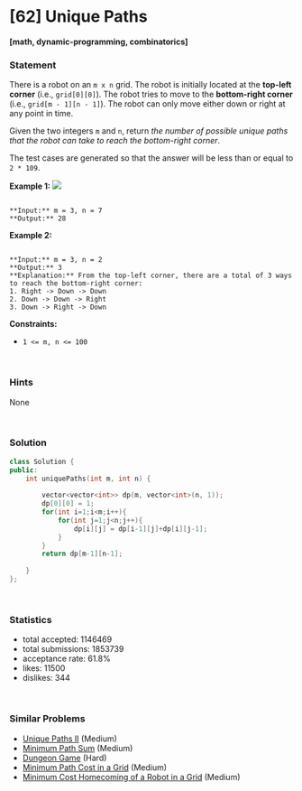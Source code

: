 # [62] Unique Paths

**[math, dynamic-programming, combinatorics]**

### Statement

There is a robot on an `m x n` grid. The robot is initially located at the **top-left corner** (i.e., `grid[0][0]`). The robot tries to move to the **bottom-right corner** (i.e., `grid[m - 1][n - 1]`). The robot can only move either down or right at any point in time.

Given the two integers `m` and `n`, return *the number of possible unique paths that the robot can take to reach the bottom-right corner*.

The test cases are generated so that the answer will be less than or equal to `2 * 109`.


**Example 1:**
![](https://assets.leetcode.com/uploads/2018/10/22/robot_maze.png)

```

**Input:** m = 3, n = 7
**Output:** 28

```

**Example 2:**

```

**Input:** m = 3, n = 2
**Output:** 3
**Explanation:** From the top-left corner, there are a total of 3 ways to reach the bottom-right corner:
1. Right -> Down -> Down
2. Down -> Down -> Right
3. Down -> Right -> Down

```

**Constraints:**
* `1 <= m, n <= 100`


<br>

### Hints

None

<br>

### Solution

```cpp
class Solution {
public:
    int uniquePaths(int m, int n) {
        
        vector<vector<int>> dp(m, vector<int>(n, 1));
        dp[0][0] = 1;
        for(int i=1;i<m;i++){
            for(int j=1;j<n;j++){
                dp[i][j] = dp[i-1][j]+dp[i][j-1];
            }
        }
        return dp[m-1][n-1];
        
    }
};
```

<br>

### Statistics

- total accepted: 1146469
- total submissions: 1853739
- acceptance rate: 61.8%
- likes: 11500
- dislikes: 344

<br>

### Similar Problems

- [Unique Paths II](https://leetcode.com/problems/unique-paths-ii) (Medium)
- [Minimum Path Sum](https://leetcode.com/problems/minimum-path-sum) (Medium)
- [Dungeon Game](https://leetcode.com/problems/dungeon-game) (Hard)
- [Minimum Path Cost in a Grid](https://leetcode.com/problems/minimum-path-cost-in-a-grid) (Medium)
- [Minimum Cost Homecoming of a Robot in a Grid](https://leetcode.com/problems/minimum-cost-homecoming-of-a-robot-in-a-grid) (Medium)
